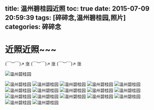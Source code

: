 title: 温州碧桂园近照
toc: true
date: 2015-07-09 20:59:39
tags: [碎碎念,温州碧桂园,照片]
categories: 碎碎念
---

# 近照近照~~~

(￣︶￣)↗ 涨 (￣︶￣)↗ 涨 (￣︶￣)↗ 涨

![温州碧桂园](https://dn-gehaowu.qbox.me/notes/2015/07/wzbgy01.jpg)
<!--more-->
![温州碧桂园](https://dn-gehaowu.qbox.me/notes/2015/07/wzbgy02.jpg)
![温州碧桂园](https://dn-gehaowu.qbox.me/notes/2015/07/wzbgy03.jpg)
![温州碧桂园](https://dn-gehaowu.qbox.me/notes/2015/07/wzbgy04.jpg)
![温州碧桂园](https://dn-gehaowu.qbox.me/notes/2015/07/wzbgy05.jpg)
![温州碧桂园](https://dn-gehaowu.qbox.me/notes/2015/07/wzbgy06.jpg)
![温州碧桂园](https://dn-gehaowu.qbox.me/notes/2015/07/wzbgy07.jpg)
![温州碧桂园](https://dn-gehaowu.qbox.me/notes/2015/07/wzbgy08.jpg)
![温州碧桂园](https://dn-gehaowu.qbox.me/notes/2015/07/wzbgy09.jpg)
![温州碧桂园](https://dn-gehaowu.qbox.me/notes/2015/07/wzbgy10.jpg)
![温州碧桂园](https://dn-gehaowu.qbox.me/notes/2015/07/wzbgy11.jpg)
![温州碧桂园](https://dn-gehaowu.qbox.me/notes/2015/07/wzbgy12.jpg)
![温州碧桂园](https://dn-gehaowu.qbox.me/notes/2015/07/wzbgy13.jpg)
![温州碧桂园](https://dn-gehaowu.qbox.me/notes/2015/07/wzbgy14.jpg)
![温州碧桂园](https://dn-gehaowu.qbox.me/notes/2015/07/wzbgy15.jpg)
![温州碧桂园](https://dn-gehaowu.qbox.me/notes/2015/07/wzbgy16.jpg)
![温州碧桂园](https://dn-gehaowu.qbox.me/notes/2015/07/wzbgy17.jpg)
![温州碧桂园](https://dn-gehaowu.qbox.me/notes/2015/07/wzbgy18.jpg)